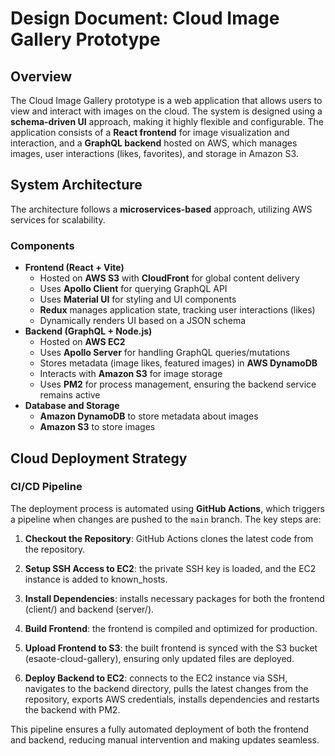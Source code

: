 # Design Document: Cloud Image Gallery Prototype

## Overview
The Cloud Image Gallery prototype is a web application that allows users to view and interact with images on the cloud. The system is designed using a <b>schema-driven UI</b> approach, making it highly flexible and configurable. The application consists of a <b>React frontend</b> for image visualization and interaction, and a <b>GraphQL backend</b> hosted on AWS, which manages images, user interactions (likes, favorites), and storage in Amazon S3.

## System Architecture
The architecture follows a <b>microservices-based</b> approach, utilizing AWS services for scalability.

### Components
- <b>Frontend (React + Vite)</b>
    - Hosted on <b>AWS S3</b> with <b>CloudFront</b> for global content delivery
    - Uses <b>Apollo Client</b> for querying GraphQL API
    - Uses <b>Material UI</b> for styling and UI components
    - <b>Redux</b> manages application state, tracking user interactions (likes)
    - Dynamically renders UI based on a JSON schema
- <b>Backend (GraphQL + Node.js)</b>
    - Hosted on <b>AWS EC2</b>
    - Uses <b>Apollo Server</b> for handling GraphQL queries/mutations
    - Stores metadata (image likes, featured images) in <b>AWS DynamoDB</b>
    - Interacts with <b>Amazon S3</b> for image storage
    - Uses <b>PM2</b> for process management, ensuring the backend service remains active
- <b>Database and Storage</b>
    - <b>Amazon DynamoDB</b> to store metadata about images
    - <b>Amazon S3</b> to store images

## Cloud Deployment Strategy
### CI/CD Pipeline
The deployment process is automated using <b>GitHub Actions</b>, which triggers a pipeline when changes are pushed to the `main` branch. The key steps are:

1. <b>Checkout the Repository</b>: GitHub Actions clones the latest code from the repository.

2. <b>Setup SSH Access to EC2</b>: the private SSH key is loaded, and the EC2 instance is added to known_hosts.

3. <b>Install Dependencies</b>: installs necessary packages for both the frontend (client/) and backend (server/).

4. <b>Build Frontend</b>: the frontend is compiled and optimized for production.

5. <b>Upload Frontend to S3</b>: the built frontend is synced with the S3 bucket (esaote-cloud-gallery), ensuring only updated files are deployed.

6. <b>Deploy Backend to EC2</b>: connects to the EC2 instance via SSH, navigates to the backend directory, pulls the latest changes from the repository, exports AWS credentials, installs dependencies and restarts the backend with PM2.

This pipeline ensures a fully automated deployment of both the frontend and backend, reducing manual intervention and making updates seamless.